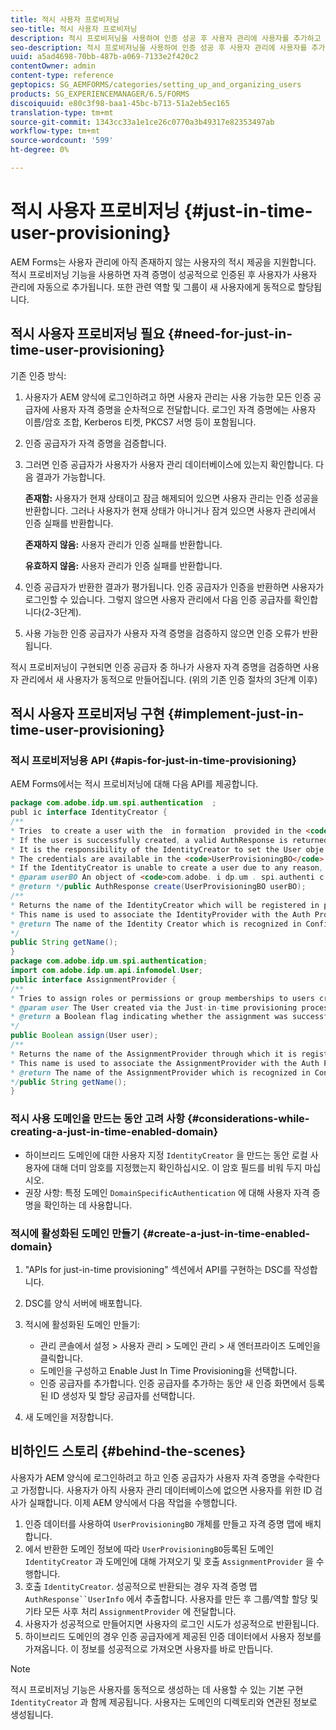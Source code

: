 ```yaml
---
title: 적시 사용자 프로비저닝
seo-title: 적시 사용자 프로비저닝
description: 적시 프로비저닝을 사용하여 인증 성공 후 사용자 관리에 사용자를 추가하고 관련 역할 및 그룹을 새로운 사용자에게 동적으로 할당합니다.
seo-description: 적시 프로비저닝을 사용하여 인증 성공 후 사용자 관리에 사용자를 추가하고 관련 역할 및 그룹을 새로운 사용자에게 동적으로 할당합니다.
uuid: a5ad4698-70bb-487b-a069-7133e2f420c2
contentOwner: admin
content-type: reference
geptopics: SG_AEMFORMS/categories/setting_up_and_organizing_users
products: SG_EXPERIENCEMANAGER/6.5/FORMS
discoiquuid: e80c3f98-baa1-45bc-b713-51a2eb5ec165
translation-type: tm+mt
source-git-commit: 1343cc33a1e1ce26c0770a3b49317e82353497ab
workflow-type: tm+mt
source-wordcount: '599'
ht-degree: 0%

---
```



# 적시 사용자 프로비저닝 {#just-in-time-user-provisioning}

AEM Forms는 사용자 관리에 아직 존재하지 않는 사용자의 적시 제공을 지원합니다. 적시 프로비저닝 기능을 사용하면 자격 증명이 성공적으로 인증된 후 사용자가 사용자 관리에 자동으로 추가됩니다. 또한 관련 역할 및 그룹이 새 사용자에게 동적으로 할당됩니다.

## 적시 사용자 프로비저닝 필요 {#need-for-just-in-time-user-provisioning}

기존 인증 방식:

1. 사용자가 AEM 양식에 로그인하려고 하면 사용자 관리는 사용 가능한 모든 인증 공급자에 사용자 자격 증명을 순차적으로 전달합니다. 로그인 자격 증명에는 사용자 이름/암호 조합, Kerberos 티켓, PKCS7 서명 등이 포함됩니다.
1. 인증 공급자가 자격 증명을 검증합니다.
1. 그러면 인증 공급자가 사용자가 사용자 관리 데이터베이스에 있는지 확인합니다. 다음 결과가 가능합니다.

   **존재함:** 사용자가 현재 상태이고 잠금 해제되어 있으면 사용자 관리는 인증 성공을 반환합니다. 그러나 사용자가 현재 상태가 아니거나 잠겨 있으면 사용자 관리에서 인증 실패를 반환합니다.

   **존재하지 않음:** 사용자 관리가 인증 실패를 반환합니다.

   **유효하지 않음:** 사용자 관리가 인증 실패를 반환합니다.

1. 인증 공급자가 반환한 결과가 평가됩니다. 인증 공급자가 인증을 반환하면 사용자가 로그인할 수 있습니다. 그렇지 않으면 사용자 관리에서 다음 인증 공급자를 확인합니다(2-3단계).
1. 사용 가능한 인증 공급자가 사용자 자격 증명을 검증하지 않으면 인증 오류가 반환됩니다.

적시 프로비저닝이 구현되면 인증 공급자 중 하나가 사용자 자격 증명을 검증하면 사용자 관리에서 새 사용자가 동적으로 만들어집니다. (위의 기존 인증 절차의 3단계 이후)

## 적시 사용자 프로비저닝 구현 {#implement-just-in-time-user-provisioning}

### 적시 프로비저닝용 API {#apis-for-just-in-time-provisioning}

AEM Forms에서는 적시 프로비저닝에 대해 다음 API를 제공합니다.

```java
package com.adobe.idp.um.spi.authentication  ;
publ ic interface IdentityCreator {
/**
* Tries  to create a user with the  in formation  provided in the <code>UserProvisioningBO</code> object.
* If the user is successfully created, a valid AuthResponse is returned along with the information using which the user was created.
* It is the responsibility of the IdentityCreator to set the User obje ct  in the cre dential map with th e  ke y  <code>UMA u thenticationUtil.authenticatedUserKey</code>
* The credentials are available in the <code>UserProvisioningBO</code> object in the 'credentials' property.
* If the IdentityCreator is unable to create a user due to any reason, it returns <code>null</code>
* @param userBO An object of <code>com.adobe. i dp.um . spi.authenti c ationUserProvisioningBO</code>
* @return */public AuthResponse create(UserProvisioningBO userBO);
/**
* Returns the name of the IdentityCreator which will be registered in preferences.
* This name is used to associate the IdentityProvider with the Auth Provider Configuration in the domain.
* @return The name of the Identity Creator which is recognized in Configuration.
*/
public String getName();
}
package com.adobe.idp.um.spi.authentication;
import com.adobe.idp.um.api.infomodel.User;
public interface AssignmentProvider {
/**
* Tries to assign roles or permissions or group memberships to users created via Just-in-time provisioning.
* @param user The User created via the Just-in-time provisioning process.
* @return a Boolean flag indicating whether the assignment was successful or not.
*/
public Boolean assign(User user);
/**
* Returns the name of the AssignmentProvider through which it is registered under preferences.
* This name is used to associate the AssignmentProvider with the Auth Provider Configuration in the domain.
* @return The name of the AssignmentProvider which is recognized in Configuration.
*/public String getName();
}
```

### 적시 사용 도메인을 만드는 동안 고려 사항 {#considerations-while-creating-a-just-in-time-enabled-domain}

* 하이브리드 도메인에 대한 사용자 지정 `IdentityCreator` 을 만드는 동안 로컬 사용자에 대해 더미 암호를 지정했는지 확인하십시오. 이 암호 필드를 비워 두지 마십시오.
* 권장 사항: 특정 도메인 `DomainSpecificAuthentication` 에 대해 사용자 자격 증명을 확인하는 데 사용합니다.

### 적시에 활성화된 도메인 만들기 {#create-a-just-in-time-enabled-domain}

1. &quot;APIs for just-in-time provisioning&quot; 섹션에서 API를 구현하는 DSC를 작성합니다.
1. DSC를 양식 서버에 배포합니다.
1. 적시에 활성화된 도메인 만들기:

   * 관리 콘솔에서 설정 > 사용자 관리 > 도메인 관리 > 새 엔터프라이즈 도메인을 클릭합니다.
   * 도메인을 구성하고 Enable Just In Time Provisioning을 선택합니다. <!--Fix broken link (See Setting up and managing domains).-->
   * 인증 공급자를 추가합니다. 인증 공급자를 추가하는 동안 새 인증 화면에서 등록된 ID 생성자 및 할당 공급자를 선택합니다.

1. 새 도메인을 저장합니다.

## 비하인드 스토리 {#behind-the-scenes}

사용자가 AEM 양식에 로그인하려고 하고 인증 공급자가 사용자 자격 증명을 수락한다고 가정합니다. 사용자가 아직 사용자 관리 데이터베이스에 없으면 사용자를 위한 ID 검사가 실패합니다. 이제 AEM 양식에서 다음 작업을 수행합니다.

1. 인증 데이터를 사용하여 `UserProvisioningBO` 개체를 만들고 자격 증명 맵에 배치합니다.
1. 에서 반환한 도메인 정보에 따라 `UserProvisioningBO`등록된 도메인 `IdentityCreator` 과 도메인에 대해 가져오기 및 호출 `AssignmentProvider` 을 수행합니다.
1. 호출 `IdentityCreator`. 성공적으로 반환되는 경우 자격 증명 맵 `AuthResponse``UserInfo` 에서 추출합니다. 사용자를 만든 후 그룹/역할 할당 및 기타 모든 사후 처리 `AssignmentProvider` 에 전달합니다.
1. 사용자가 성공적으로 만들어지면 사용자의 로그인 시도가 성공적으로 반환됩니다.
1. 하이브리드 도메인의 경우 인증 공급자에게 제공된 인증 데이터에서 사용자 정보를 가져옵니다. 이 정보를 성공적으로 가져오면 사용자를 바로 만듭니다.

>[!NOTE]
>
>적시 프로비저닝 기능은 사용자를 동적으로 생성하는 데 사용할 수 있는 기본 구현 `IdentityCreator` 과 함께 제공됩니다. 사용자는 도메인의 디렉토리와 연관된 정보로 생성됩니다.


